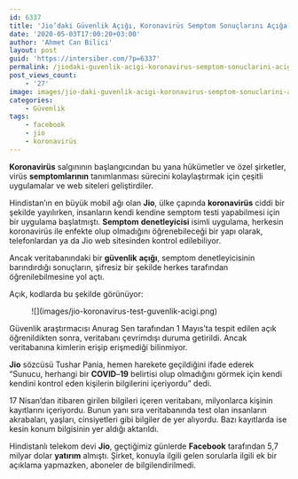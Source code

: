 ```yaml
---
id: 6337
title: 'Jio’daki Güvenlik Açığı, Koronavirüs Semptom Sonuçlarını Açığa Çıkardı'
date: '2020-05-03T17:00:20+03:00'
author: 'Ahmet Can Bilici'
layout: post
guid: 'https://intersiber.com/?p=6337'
permalink: /jiodaki-guvenlik-acigi-koronavirus-semptom-sonuclarini-aciga-cikardi/
post_views_count:
    - '27'
image: images/jio-daki-guvenlik-acigi-koronavirus-semptom-sonuclarini-aciga-cikardi.png
categories:
    - Güvenlik
tags:
    - facebook
    - jio
    - koronavirüs
---
```


**Koronavirüs** salgınının başlangıcından bu yana hükümetler ve özel şirketler, virüs **semptomlarının** tanımlanması sürecini kolaylaştırmak için çeşitli uygulamalar ve web siteleri geliştirdiler.

Hindistan’ın en büyük mobil ağı olan **Jio**, ülke çapında **koronavirüs** ciddi bir şekilde yayılırken, insanların kendi kendine semptom testi yapabilmesi için bir uygulama başlatmıştı. **Semptom** **denetleyicisi** isimli uygulama, herkesin koronavirüs ile enfekte olup olmadığını öğrenebileceği bir yapı olarak, telefonlardan ya da Jio web sitesinden kontrol edilebiliyor.

Ancak veritabanındaki bir **güvenlik** **açığı**, semptom denetleyicisinin barındırdığı sonuçların, şifresiz bir şekilde herkes tarafından öğrenilebilmesine yol açtı.

Açık, kodlarda bu şekilde görünüyor:

<figure class="wp-block-image size-large">![](images/jio-koronavirus-test-guvenlik-acigi.png)</figure>Güvenlik araştırmacısı Anurag Sen tarafından 1 Mayıs’ta tespit edilen açık öğrenildikten sonra, veritabanı çevrimdışı duruma getirildi. Ancak veritabanına kimlerin erişip erişmediği bilinmiyor.

**Jio** sözcüsü Tushar Pania, hemen harekete geçildiğini ifade ederek “Sunucu, herhangi bir **COVID**–**19** belirtisi olup olmadığını görmek için kendi kendini kontrol eden kişilerin bilgilerini içeriyordu” dedi.

17 Nisan’dan itibaren girilen bilgileri içeren veritabanı, milyonlarca kişinin kayıtlarını içeriyordu. Bunun yanı sıra veritabanında test olan insanların akrabaları, yaşları, cinsiyetleri gibi bilgiler de yer alıyordu. Bazı kayıtlarda ise kesin konum bilgisinin yer aldığı aktarıldı.

Hindistanlı telekom devi **Jio**, geçtiğimiz günlerde **Facebook** tarafından 5,7 milyar dolar **yatırım** almıştı. Şirket, konuyla ilgili gelen sorularla ilgili ek bir açıklama yapmazken, aboneler de bilgilendirilmedi.